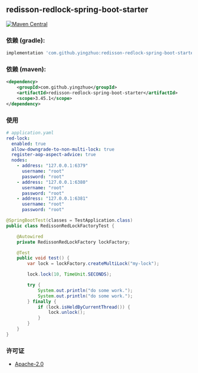 ## redisson-redlock-spring-boot-starter

[![Maven Central](https://img.shields.io/maven-central/v/com.github.yingzhuo/redisson-redlock-spring-boot-starter.svg?label=Maven%20Central)](https://search.maven.org/search?q=g:%22com.github.yingzhuo%22%20AND%20a:%22redisson-redlock-spring-boot-starter%22)

### 依赖 (gradle):

```groovy
implementation 'com.github.yingzhuo:redisson-redlock-spring-boot-starter:3.45.1'
```

### 依赖 (maven):

```xml
<dependency>
    <groupId>com.github.yingzhuo</groupId>
    <artifactId>redisson-redlock-spring-boot-starter</artifactId>
    <scope>3.45.1</scope>
</dependency>
```

### 使用

```yaml
# application.yaml
red-lock:
  enabled: true
  allow-downgrade-to-non-multi-lock: true
  register-aop-aspect-advice: true
  nodes:
    - address: "127.0.0.1:6379"
      username: "root"
      password: "root"
    - address: "127.0.0.1:6380"
      username: "root"
      password: "root"
    - address: "127.0.0.1:6381"
      username: "root"
      password: "root"
```

```java
@SpringBootTest(classes = TestApplication.class)
public class RedissonRedLockFactoryTest {

    @Autowired
    private RedissonRedLockFactory lockFactory;

    @Test
    public void test() {
        var lock = lockFactory.createMultiLock("my-lock");

        lock.lock(10, TimeUnit.SECONDS);

        try {
            System.out.println("do some work.");
            System.out.println("do some work.");
        } finally {
            if (lock.isHeldByCurrentThread()) {
                lock.unlock();
            }
        }
    }
}
```

### 许可证

* [Apache-2.0](./LICENSE.txt)
